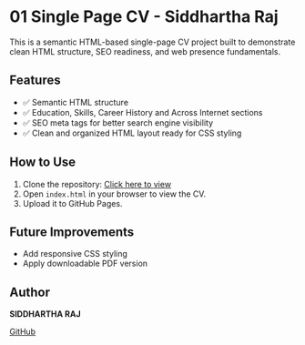 # 01 Single Page CV - Siddhartha Raj

This is a semantic HTML-based single-page CV project built to demonstrate clean HTML structure, SEO readiness, and web presence fundamentals.

## Features

- ✅ Semantic HTML structure
- ✅ Education, Skills, Career History and Across Internet sections
- ✅ SEO meta tags for better search engine visibility
- ✅ Clean and organized HTML layout ready for CSS styling

## How to Use

1. Clone the repository:
[Click here to view](https://github.com/siddhartha-raj21/frontend-projects/01-single-page-cv)
2. Open `index.html` in your browser to view the CV.
3. Upload it to GitHub Pages.

## Future Improvements

- Add responsive CSS styling
- Apply downloadable PDF version

## Author

**SIDDHARTHA RAJ**

[GitHub](https://github.com/siddhartha-raj21)
